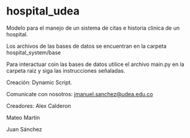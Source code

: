 # hospital_udea
Modelo para el manejo de un sistema de citas e historia clinica de un hospital.

Los archivos de las bases de datos se encuentran en la carpeta hospital_system/base

Para interactuar coin las bases de datos utilice el archivo main.py en la carpeta raiz y siga las instrucciones señaladas.

Creación: Dynamic Script.

Comunicate con nosotros: jmanuel.sanchez@udea.edu.co

Creadores:
Alex Calderon

Mateo Martín 

Juan Sánchez
